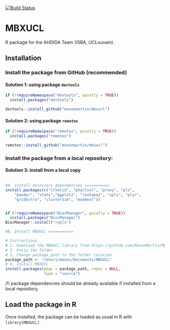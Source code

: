 [![Build Status](https://travis-ci.org/ManonMartin/MBXUCL.svg?branch=master)](https://travis-ci.org/ManonMartin/MBXUCL)

# MBXUCL
R package for the AHDIDA Team (ISBA, UCLouvain).

## Installation 
### Install the package from GitHub (recommended)



#### Solution 1: using package `devtools`
```R
if (!requireNamespace("devtools", quietly = TRUE))
  install.packages("devtools")

devtools::install_github("manonmartin/mbxucl")
```

####  Solution 2: using package `remotes`
```R
if (!requireNamespace("remotes", quietly = TRUE))
  install.packages("remotes")

remotes::install_github("manonmartin/mbxucl")
```



### Install the package from a local repository:

####  Solution 3: install from a local copy 
```R

#A. Install necessary dependencies ===========
install.packages(c("clValid", "phyclust", "proxy", "pls", 
    "pander", "stats","ggplot2", "reshape2", "spls", "plyr", 
    "gridExtra", "clusterSim", "modeest"))


if (!requireNamespace("BiocManager", quietly = TRUE))
  install.packages("BiocManager")
BiocManager::install("ropls")

#B. Install MBXUCL ===========

# Instructions: 
# 1. Download the MBXUCL library from https://github.com/ManonMartin/MBXUCL
# 2. Unzip the folder
# 3. Change package_path to the folder location
package_path <- "/Users/manon/Documents/MBXUCL"
# 4. Install MBXUCL
install.packages(pkgs = package_path, repos = NULL, 
                 type = "source")
```

/!\\ package dependencies should be already available if installed 
from a local repository.

## Load the package in R

Once installed, the package can be loaded as usual in R with `library(MBXUCL)`.
